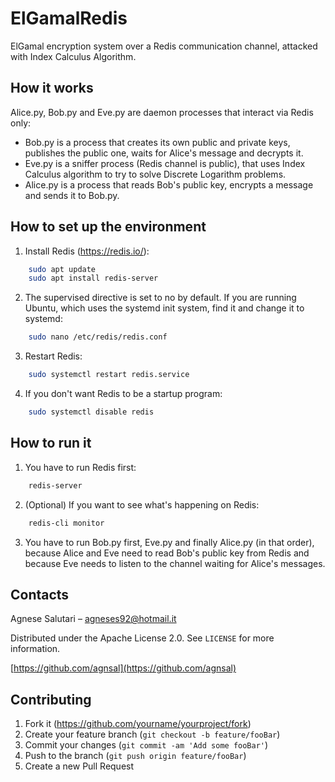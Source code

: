 # ElGamalRedis
ElGamal encryption system over a Redis communication channel, attacked with Index Calculus Algorithm.


## How it works
Alice.py, Bob.py and Eve.py are daemon processes that interact via Redis only:
-  Bob.py is a process that creates its own public and private keys, publishes the public one, waits for Alice's message and decrypts it.
-  Eve.py is a sniffer process (Redis channel is public), that uses Index Calculus algorithm to try to solve Discrete Logarithm problems.
-  Alice.py is a process that reads Bob's public key, encrypts a message and sends it to Bob.py.

## How to set up the environment
1. Install Redis (https://redis.io/):
```sh
    sudo apt update
    sudo apt install redis-server
```
2. The supervised directive is set to no by default. If you are running Ubuntu, which uses the systemd init system, find it and change it to systemd:
```sh
    sudo nano /etc/redis/redis.conf
```
3. Restart Redis:
```sh
    sudo systemctl restart redis.service
```
4. If you don't want Redis to be a startup program:
```sh
    sudo systemctl disable redis
```

## How to run it
1. You have to run Redis first:
```sh
    redis-server
```
2. (Optional) If you want to see what's happening on Redis:
```sh
    redis-cli monitor
```
3. You have to run Bob.py first, Eve.py and finally Alice.py (in that order), because Alice and Eve need to read Bob's public key from Redis and because Eve needs to listen to the channel waiting for Alice's messages.

## Contacts

Agnese Salutari – agneses92@hotmail.it

Distributed under the Apache License 2.0. See ``LICENSE`` for more information.

[https://github.com/agnsal](https://github.com/agnsal)


## Contributing

1. Fork it (<https://github.com/yourname/yourproject/fork>)
2. Create your feature branch (`git checkout -b feature/fooBar`)
3. Commit your changes (`git commit -am 'Add some fooBar'`)
4. Push to the branch (`git push origin feature/fooBar`)
5. Create a new Pull Request

